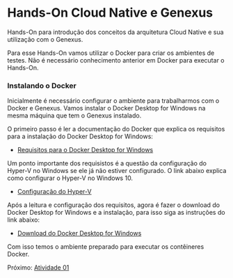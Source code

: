 # Hands-On Cloud Native e Genexus

Hands-On para introdução dos conceitos da arquitetura Cloud Native e sua utilização com o Genexus.

Para esse Hands-On vamos utilizar o Docker para criar os ambientes de testes. Não é necessário conhecimento anterior em Docker para executar o Hands-On.

### Instalando o Docker

Inicialmente é necessário configurar o ambiente para trabalharmos com o Docker e Genexus. Vamos instalar o Docker Desktop for Windows na mesma máquina que tem o Genexus  instalado.

O primeiro passo é ler a documentação do Docker que explica os requisitos para a instalação do Docker Desktop for Windows:

- [Requisitos para o Docker Desktop for Windows](https://docs.docker.com/docker-for-windows/install/#what-to-know-before-you-install)

Um ponto importante dos requisistos é a questão da configuração do Hyper-V no Windows se ele já não estiver configurado. O link abaixo explica como configurar o Hyper-V no Windows 10.

- [Configuração do Hyper-V](https://docs.docker.com/docker-for-windows/troubleshoot/#virtualization)

Após a leitura e configuração dos requisitos, agora é fazer o download do Docker Desktop for Windows e a instalação, para isso siga as instruções do link abaixo:

- [Download do Docker Desktop for Windows](https://hub.docker.com/editions/community/docker-ce-desktop-windows)

Com isso temos o ambiente preparado para executar os contêineres Docker.

Próximo: [Atividade 01](docs/01-atividade.md)
